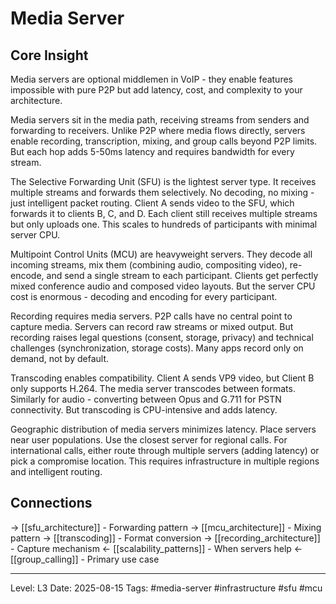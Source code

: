 # Media Server

## Core Insight
Media servers are optional middlemen in VoIP - they enable features impossible with pure P2P but add latency, cost, and complexity to your architecture.

Media servers sit in the media path, receiving streams from senders and forwarding to receivers. Unlike P2P where media flows directly, servers enable recording, transcription, mixing, and group calls beyond P2P limits. But each hop adds 5-50ms latency and requires bandwidth for every stream.

The Selective Forwarding Unit (SFU) is the lightest server type. It receives multiple streams and forwards them selectively. No decoding, no mixing - just intelligent packet routing. Client A sends video to the SFU, which forwards it to clients B, C, and D. Each client still receives multiple streams but only uploads one. This scales to hundreds of participants with minimal server CPU.

Multipoint Control Units (MCU) are heavyweight servers. They decode all incoming streams, mix them (combining audio, compositing video), re-encode, and send a single stream to each participant. Clients get perfectly mixed conference audio and composed video layouts. But the server CPU cost is enormous - decoding and encoding for every participant.

Recording requires media servers. P2P calls have no central point to capture media. Servers can record raw streams or mixed output. But recording raises legal questions (consent, storage, privacy) and technical challenges (synchronization, storage costs). Many apps record only on demand, not by default.

Transcoding enables compatibility. Client A sends VP9 video, but Client B only supports H.264. The media server transcodes between formats. Similarly for audio - converting between Opus and G.711 for PSTN connectivity. But transcoding is CPU-intensive and adds latency.

Geographic distribution of media servers minimizes latency. Place servers near user populations. Use the closest server for regional calls. For international calls, either route through multiple servers (adding latency) or pick a compromise location. This requires infrastructure in multiple regions and intelligent routing.

## Connections
→ [[sfu_architecture]] - Forwarding pattern
→ [[mcu_architecture]] - Mixing pattern
→ [[transcoding]] - Format conversion
→ [[recording_architecture]] - Capture mechanism
← [[scalability_patterns]] - When servers help
← [[group_calling]] - Primary use case

---
Level: L3
Date: 2025-08-15
Tags: #media-server #infrastructure #sfu #mcu